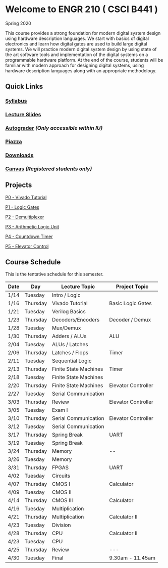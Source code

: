 
# Welcome to ENGR 210 ( CSCI B441 )

Spring 2020

This course provides a strong foundation for modern digital system design using hardware description languages. We start with basics of digital electronics and learn how digital gates are used to build large digital systems. We will practice modern digital system design by using state of the art software tools and implementation of the digital systems on a programmable hardware platform.  At the end of the course, students will be familiar with modern approach for designing digital systems, using hardware description languages along with an appropriate methodology.

## Quick Links

### [Syllabus](syllabus.md)

### [Lecture Slides](https://drive.google.com/drive/folders/1ym3JUo5TW2quNb6rhtcljxgVd5fjzczg?usp=sharing)

### [Autograder](https://autograder.sice.indiana.edu) _(Only accessible within IU)_

### [Piazza](piazza.com/iu/spring2020/e210) 

### [Downloads](https://drive.google.com/drive/folders/1F7L00AAyPGXuPK9kL2j7kHGzELXcVFp2?usp=sharing)

### [Canvas](https://iu.instructure.com/courses/1773083) _(Registered students only)_


## Projects

[P0 - Vivado Tutorial](https://docs.google.com/document/d/1ydtvsCJaGSUWNMd3byvegsMfa6kRY8q1nOXQNVc5FVE)

[P1 - Logic Gates](https://docs.google.com/document/d/1OZPhRJoNW6variLEV1iyCQ5HWxGvJrfiC3c3eMZx8vo)

[P2 - Demultiplexer](https://docs.google.com/document/d/1o02Y2rexq2IHROQaUYS6GD_TwUbfTaikeP8ysp6FJi8)

[P3 - Arithmetic Logic Unit](https://docs.google.com/document/d/1uhQR3LDZLIDAheTqNy58HJ456uEFfEh4IH7j1ZReyHM/edit?usp=sharing)

[P4 - Countdown Timer](https://docs.google.com/document/d/1HnWBiIqMQZvTv-P2DLUMM38fX2hg8FhBwA005HwC-YI/edit?usp=sharing)

[P5 - Elevator Control](https://docs.google.com/document/d/1IdqlRf4rqOpv0cBeurJ29rpMXwudnfIx8i1Z8IPmqxI/edit?usp=sharing)
## Course Schedule

This is the tentative schedule for this semester.

| Date  |   Day     | Lecture Topic         |  Project Topic    | 
| --    |  -----    |   -----               |     -----         | 
| 1/14   | Tuesday   | Intro / Logic         |                   |
| 1/16  | Thursday  | Vivado Tutorial       | Basic Logic Gates |
| 1/21  | Tuesday   | Verilog Basics        |                   |
| 1/23  | Thursday  | Decoders/Encoders     |  Decoder / Demux  |
| 1/28  | Tuesday   | Mux/Demux             |                   |
| 1/30  | Thursday  | Adders / ALUs         |   ALU             |
| 2/04 | Tuesday   | ALUs / Latches        |                   |
| 2/06  | Thursday  | Latches / Flops       |   Timer           |
| 2/11   | Tuesday   | Sequential Logic      |                   |
| 2/13   | Thursday  | Finite State Machines |   Timer           |
| 2/18  | Tuesday   | Finite State Machines |                   |
| 2/20  | Thursday  | Finite State Machines | Elevator Controller |
| 2/27  |  Tuesday  | Serial Communication  |                   |
| 3/03  |  Thursday | Review                | Elevator Controller |
| 3/05  | Tuesday   | Exam I                |                   |
| 3/10  | Thursday  | Serial Communication  |  Elevator Controller |
| 3/12   | Tuesday   | Serial Communication  |                   |
| 3/17   | Thursday  | Spring Break               |  UART             |
| 3/19  | Tuesday   |  Spring Break        |                   | 
| 3/24  | Thursday  | Memory         |  --               |
| 3/26  | Tuesday   | Memory                |                   |
| 3/31  | Thursday  | FPGAS                 | UART              | 
| 4/02  | Tuesday   | Circuits              |                   |
| 4/07  | Thursday  | CMOS I                | Calculator        |
| 4/09   | Tuesday   | CMOS II               |                   |
| 4/14   | Thursday  | CMOS III              | Calculator        |
| 4/16   | Tuesday   | Multiplication              |                   |
| 4/21  | Thursday  | Multiplication        | Calculator II     |
| 4/23  | Tuesday   | Division              |                   | 
| 4/28  | Thursday  | CPU                   | Calculator II     | 
| 4/23  | Tuesday   | CPU                   |                   |
| 4/25  | Thursday  | Review                | ---               |
| 4/30  | Tuesday   | Final                 | 9.30am - 11.45am | 
